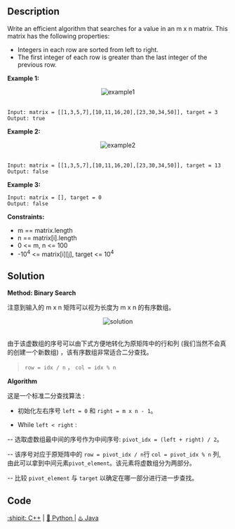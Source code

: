 ## Description

Write an efficient algorithm that searches for a value in an m x n matrix. This matrix has the following properties:

- Integers in each row are sorted from left to right.
- The first integer of each row is greater than the last integer of the previous row.


<b>Example 1:</b>

<div align="center">
  <img src="https://assets.leetcode.com/uploads/2020/10/05/mat.jpg" alt="example1">
</div>
<br>


```
Input: matrix = [[1,3,5,7],[10,11,16,20],[23,30,34,50]], target = 3
Output: true
```

<b>Example 2:</b>

<div align="center">
  <img src="https://assets.leetcode.com/uploads/2020/10/05/mat2.jpg" alt="example2">
</div>
<br>

```
Input: matrix = [[1,3,5,7],[10,11,16,20],[23,30,34,50]], target = 13
Output: false
```

<strong>Example 3:</strong>

```
Input: matrix = [], target = 0
Output: false
```

<strong>Constraints:</strong>

- m == matrix.length
- n == matrix[i].length
- 0 <= m, n <= 100
- -10<sup>4</sup> <= matrix[i][j], target <= 10<sup>4</sup>

## Solution

<strong>Method: Binary Search</strong>

注意到输入的 m x n 矩阵可以视为长度为 m x n 的有序数组。

<div align="center">
  <img src="https://pic.leetcode-cn.com/d9b47b40a4de17b0c56446b0a4935a5042490ea1d92a6f4c529c2aaa0095c189-287711dcb87bd4d4681fa117f792d1baaaa7ce3e2c65d6a4f6439c0cbbb0345e-image.png" alt="solution">
</div>
<br>

由于该虚数组的序号可以由下式方便地转化为原矩阵中的行和列 (我们当然不会真的创建一个新数组) ，该有序数组非常适合二分查找。

> ``row = idx / n`` ， ``col = idx % n``

<strong>Algorithm</strong>

这是一个标准二分查找算法 :

- 初始化左右序号
``left = 0`` 和 ``right = m x n - 1``。

- While ``left < right`` :

-- 选取虚数组最中间的序号作为中间序号: ``pivot_idx = (left + right) / 2``。

-- 该序号对应于原矩阵中的 ``row = pivot_idx / n``行 ``col = pivot_idx % n`` 列, 由此可以拿到中间元素``pivot_element``。该元素将虚数组分为两部分。

-- 比较 ``pivot_element`` 与 ``target`` 以确定在哪一部分进行进一步查找。


## Code

<div>
  <a href="https://github.com/Charmve/LeetCode4FLAG/tree/main/74.%20Search%20a%202D%20Matrix/74_search-a-2d-matrix.cpp">:shipit: C++</a> | 
  <a href="https://github.com/Charmve/LeetCode4FLAG/tree/main/74.%20Search%20a%202D%20Matrix/74_search-a-2d-matrix.py">🐍 Python </a> | 
  <a href="https://github.com/Charmve/LeetCode4FLAG/tree/main/74.%20Search%20a%202D%20Matrix/74_search-a-2d-matrix.java">♨️ Java </a>
</div>
